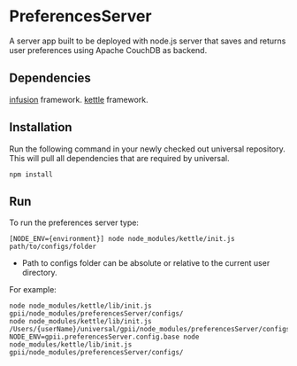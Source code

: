 # PreferencesServer

A server app built to be deployed with node.js server that saves and returns user preferences using Apache CouchDB as backend.

## Dependencies

[infusion](https://github.com/fluid-project/infusion) framework.
[kettle](https://github.com/fluid-project/kettle) framework.

## Installation

Run the following command in your newly checked out universal repository. This
will pull all dependencies that are required by universal.

    npm install

## Run

To run the preferences server type:

    [NODE_ENV={environment}] node node_modules/kettle/init.js path/to/configs/folder

- Path to configs folder can be absolute or relative to the current user directory.

For example:

    node node_modules/kettle/lib/init.js gpii/node_modules/preferencesServer/configs/
    node node_modules/kettle/lib/init.js /Users/{userName}/universal/gpii/node_modules/preferencesServer/configs/
    NODE_ENV=gpii.preferencesServer.config.base node node_modules/kettle/lib/init.js gpii/node_modules/preferencesServer/configs/
